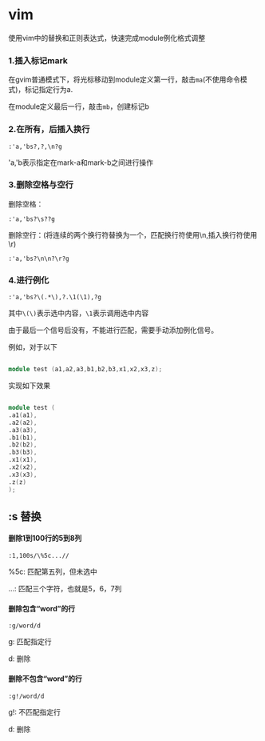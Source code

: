 # vim

使用vim中的替换和正则表达式，快速完成module例化格式调整

### 1.插入标记mark

在gvim普通模式下，将光标移动到module定义第一行，敲击```ma```(不使用命令模式)，标记指定行为a.

在module定义最后一行，敲击```mb```，创建标记b

### 2.在所有，后插入换行

```shell
:'a,'bs?,?,\n?g
```
'a,'b表示指定在mark-a和mark-b之间进行操作

### 3.删除空格与空行

删除空格：

```shell
:'a,'bs?\s??g
```

删除空行：(将连续的两个换行符替换为一个，匹配换行符使用\n,插入换行符使用\r)

```shell
:'a,'bs?\n\n?\r?g
```

### 4.进行例化

```shell
:'a,'bs?\(.*\),?.\1(\1),?g
```

其中```\(\)```表示选中内容，```\1```表示调用选中内容

由于最后一个信号后没有，不能进行匹配，需要手动添加例化信号。

例如，对于以下

```verilog

module test (a1,a2,a3,b1,b2,b3,x1,x2,x3,z);

```

实现如下效果

```verilog

module test (
.a1(a1),
.a2(a2),
.a3(a3),
.b1(b1),
.b2(b2),
.b3(b3),
.x1(x1),
.x2(x2),
.x3(x3),
.z(z)
);

```
## :s 替换
#### 删除1到100行的5到8列
```
:1,100s/\%5c...//
```
\%5c: 匹配第五列，但未选中

...:  匹配三个字符，也就是5，6，7列

#### 删除包含“word”的行
```
:g/word/d
```
g: 匹配指定行

d: 删除

#### 删除不包含“word”的行
```
:g!/word/d
```
g!: 不匹配指定行

d: 删除
